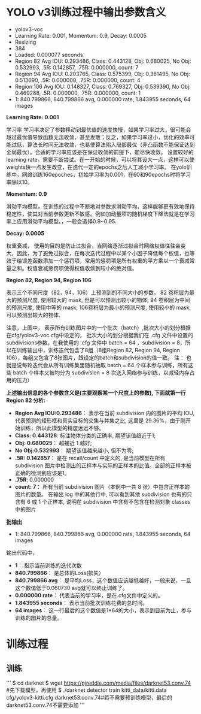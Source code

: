 # YOLO v3训练过程中输出参数含义

- yolov3-voc
- Learning Rate: 0.001, Momentum: 0.9, Decay: 0.0005
- Resizing
- 384
- Loaded: 0.000077 seconds
- Region 82 Avg IOU: 0.293486, Class: 0.443128, Obj: 0.680025, No Obj: 0.532993, .5R: 0.142857, .75R: 0.000000,  count: 7
- Region 94 Avg IOU: 0.203765, Class: 0.575399, Obj: 0.361495, No Obj: 0.513690, .5R: 0.000000, .75R: 0.000000,  count: 4
- Region 106 Avg IOU: 0.148327, Class: 0.769327, Obj: 0.539390, No Obj: 0.469288, .5R: 0.000000, .75R: 0.000000,  count: 1
- 1: 840.799866, 840.799866 avg, 0.000000 rate, 1.843955 seconds, 64 images

**Learning Rate: 0.001**

学习率 学习率决定了参数移动到最优值的速度快慢，如果学习率过大，很可能会越过最优值导致函数无法收敛，甚至发散；反之，如果学习率过小，优化的效率可能过低，算法长时间无法收敛，也易使算法陷入局部最优（非凸函数不能保证达到全局最优）。合适的学习率应该是在保证收敛的前提下，能尽快收敛。
设置较好的learning rate，需要不断尝试。在一开始的时候，可以将其设大一点，这样可以使weights快一点发生改变，在迭代一定的epochs之后人工减小学习率。
在yolo训练中，网络训练160epoches，初始学习率为0.001，在60和90epochs时将学习率除以10。

**Momentum: 0.9**

滑动平均模型，在训练的过程中不断地对参数求滑动平均，这样能够更有效地保持稳定性，使其对当前参数更新不敏感。例如加动量项的随机梯度下降法就是在学习率上应用滑动平均模型。，一般会选择0.9~0.95.

**Decay: 0.0005**

权重衰减， 使用的目的是防止过拟合，当网络逐渐过拟合时网络权值往往会变大，因此，为了避免过拟合，在每次迭代过程中以某个小因子降低每个权值，也等效于给误差函数添加一个惩罚项，常用的惩罚项是所有权重的平方乘以一个衰减常量之和。权值衰减惩罚项使得权值收敛到较小的绝对值。

**Region 82, Region 94, Region 106**

表示三个不同尺度（82，94，106）上预测到的不同大小的参数。
82 卷积层为最大的预测尺度, 使用较大的 mask, 但是可以预测出较小的物体;
94 卷积层为中间的预测尺度, 使用中等的 mask;
106卷积层为最小的预测尺度, 使用较小的 mask, 可以预测出较大的物体.

注意，上图中，
表示所有训练图片中的一个批次（batch）,批次大小的划分根据在cfg/yolov3-voc.cfg中设定的， 批次大小的划分根据我们在 .cfg 文件中设置的subdivisions参数。在我使用的 .cfg 文件中 batch = 64 ，subdivision = 8，所以在训练输出中，训练迭代包含了8组（8组Region 82, Region 94, Region 106），每组又包含了8张图片，跟设定的batch和subdivision的值一致。
注： 也就是说每轮迭代会从所有训练集里随机抽取 batch = 64 个样本参与训练，所有这些 batch 个样本又被均分为 subdivision = 8 次送入网络参与训练，以减轻内存占用的压力）

**上述输出信息的各个参数含义是(主要观察某一个尺度上的参数), 下面就第一行 Region 82 分析:**

- **Region Avg IOU:0.293486**： 表示在当前 subdivision 内的图片的平均 IOU, 代表预测的矩形框和真实目标的交集与并集之比, 这里是 29.36%，由于刚开始训练，所以此模型的精度远远不够。
- **Class: 0.443128**: 标注物体分类的正确率, 期望该值趋近于1;
- **Obj: 0.680025**： 越接近 1 越好;
- **No Obj:0.532993**： 期望该值越来越小, 但不为零;
- **.5R: 0.142857**： 是在 recall/count 中定义的, 是当前模型在所有 subdivision 图片中检测出的正样本与实际的正样本的比值。全部的正样本被正确的检测到应该是1。
- **.75R**: 0.000000
- **count: 7**： 所有当前 subdivision 图片（本例中一共 8 张）中包含正样本的图片的数量。 在输出 log 中的其他行中, 可以看到其他 subdivision 也有的只含有 6 或 1 个正样本, 说明在 subdivision 中含有不包含在检测对象 classes 中的图片

**批输出**
- 1: 840.799866, 840.799866 avg, 0.000000 rate, 1.843955 seconds, 64 images

输出代码中，
- **1**： 指示当前训练的迭代次数
- **840.799866**： 是总体的Loss(损失）
- **840.799866 avg**： 是平均Loss，这个数值应该越低越好，一般来说，一旦这个数值低于0.060730 avg就可以终止训练了。
- **0.000000 rate**： 代表当前的学习率，是在.cfg文件中定义的。
- **1.843955 seconds**： 表示当前批次训练花费的总时间。
- **64 images**： 这一行最后的这个数值是1*64的大小，表示到目前为止，参与训练的图片的总量。


# 训练过程
## 训练
'''
$ cd darknet
$ wget https://pjreddie.com/media/files/darknet53.conv.74  #先下载模型，再使用
$ ./darknet detector train kitti_data/kitti.data cfg/yolov3-kitti.cfg darknet53.conv.74#若不需要预训练模型，最后的darknet53.conv.74不需要添加
'''

